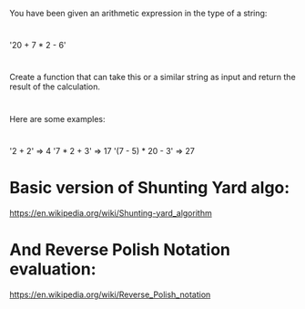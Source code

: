You have been given an arithmetic expression in the type of a string:
# #
'20 + 7 * 2 - 6'
# #
Create a function that can take this or a similar string as input and return the result of the calculation.
# #
Here are some examples:
# #
'2 + 2' => 4
'7 * 2 + 3' => 17
'(7 - 5) * 20 - 3' => 27


# Basic version of Shunting Yard algo:

https://en.wikipedia.org/wiki/Shunting-yard_algorithm

# And Reverse Polish Notation evaluation:

https://en.wikipedia.org/wiki/Reverse_Polish_notation



